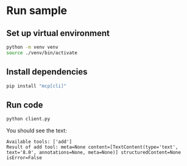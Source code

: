 # Run sample

## Set up virtual environment

```sh
python -m venv venv
source ./venv/bin/activate
```

## Install dependencies

```sh
pip install "mcp[cli]"
```

## Run code

```sh
python client.py
```

You should see the text:

```text
Available tools: ['add']
Result of add tool: meta=None content=[TextContent(type='text', text='8.0', annotations=None, meta=None)] structuredContent=None isError=False
```
